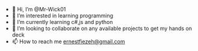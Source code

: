 - 👋 Hi, I’m @Mr-Wick01
- 👀 I’m interested in learning programming
- 🌱 I’m currently learning c#,js and python
- 💞️ I’m looking to collaborate on any available projects to get my hands on deck
- 📫 How to reach me ernestfiezeh@gmail.com

<!---
Mr-Wick01/Mr-Wick01 is a ✨ special ✨ repository because its `README.md` (this file) appears on your GitHub profile.
You can click the Preview link to take a look at your changes.
--->

